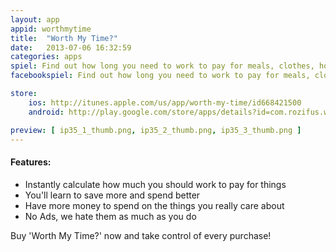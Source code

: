 ```yaml
---
layout: app
appid: worthmytime
title:  "Worth My Time?"
date:   2013-07-06 16:32:59
categories: apps
spiel: Find out how long you need to work to pay for meals, clothes, holidays, anything! <br /> Become the zen-master of all your spending.
facebookspiel: Find out how long you need to work to pay for meals, clothes, holidays, anything! Become the zen-master of all your spending.

store:
    ios: http://itunes.apple.com/us/app/worth-my-time/id668421500
    android: http://play.google.com/store/apps/details?id=com.rozifus.worthmytime

preview: [ ip35_1_thumb.png, ip35_2_thumb.png, ip35_3_thumb.png ]
---
```


#### Features:
- Instantly calculate how much you should work to pay for things
- You'll learn to save more and spend better
- Have more money to spend on the things you really care about
- No Ads, we hate them as much as you do

Buy 'Worth My Time?' now and take control of every purchase!
